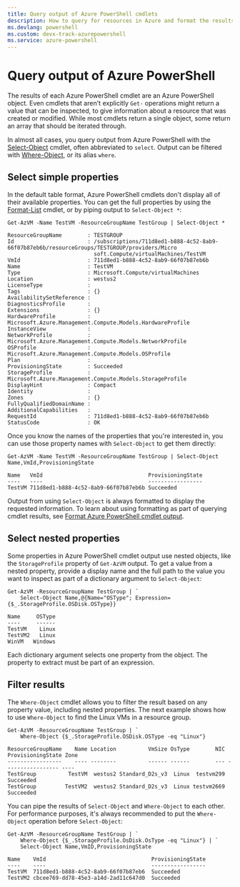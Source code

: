 ```yaml
---
title: Query output of Azure PowerShell cmdlets
description: How to query for resources in Azure and format the results.
ms.devlang: powershell
ms.custom: devx-track-azurepowershell 
ms.service: azure-powershell
---
```

# Query output of Azure PowerShell 

The results of each Azure PowerShell cmdlet are an Azure PowerShell object. Even cmdlets that aren't explicitly `Get-` operations
might return a value that can be inspected, to give information about a resource that was created or modified. While most cmdlets
return a single object, some return an array that should be iterated through.

In almost all cases, you query output from Azure PowerShell with the [Select-Object](/powershell/module/Microsoft.PowerShell.Utility/Select-Object)
cmdlet, often abbreviated to `select`. Output can be filtered with [Where-Object](/powershell/module/Microsoft.PowerShell.Core/Where-Object), or its alias `where`.

## Select simple properties

In the default table format, Azure PowerShell cmdlets don't display all of their available properties. You can get the full properties by using the
[Format-List](/powershell/module/microsoft.powershell.utility/format-list) cmdlet, or by piping output to `Select-Object *`:

```azurepowershell-interactive
Get-AzVM -Name TestVM -ResourceGroupName TestGroup | Select-Object *
```

```output
ResourceGroupName        : TESTGROUP
Id                       : /subscriptions/711d8ed1-b888-4c52-8ab9-66f07b87eb6b/resourceGroups/TESTGROUP/providers/Micro
                           soft.Compute/virtualMachines/TestVM
VmId                     : 711d8ed1-b888-4c52-8ab9-66f07b87eb6b
Name                     : TestVM
Type                     : Microsoft.Compute/virtualMachines
Location                 : westus2
LicenseType              :
Tags                     : {}
AvailabilitySetReference :
DiagnosticsProfile       :
Extensions               : {}
HardwareProfile          : Microsoft.Azure.Management.Compute.Models.HardwareProfile
InstanceView             :
NetworkProfile           : Microsoft.Azure.Management.Compute.Models.NetworkProfile
OSProfile                : Microsoft.Azure.Management.Compute.Models.OSProfile
Plan                     :
ProvisioningState        : Succeeded
StorageProfile           : Microsoft.Azure.Management.Compute.Models.StorageProfile
DisplayHint              : Compact
Identity                 :
Zones                    : {}
FullyQualifiedDomainName :
AdditionalCapabilities   :
RequestId                : 711d8ed1-b888-4c52-8ab9-66f07b87eb6b
StatusCode               : OK
```

Once you know the names of the properties that you're interested in, you can use those property names with `Select-Object` to get them directly:

```azurepowershell-interactive
Get-AzVM -Name TestVM -ResourceGroupName TestGroup | Select-Object Name,VmId,ProvisioningState
```

```output
Name   VmId                                 ProvisioningState
----   ----                                 -----------------
TestVM 711d8ed1-b888-4c52-8ab9-66f07b87eb6b Succeeded
```

Output from using `Select-Object` is always formatted to display the requested information. To learn about using formatting as part
of querying cmdlet results, see [Format Azure PowerShell cmdlet output](formatting-output.md).

## Select nested properties

Some properties in Azure PowerShell cmdlet output use nested objects, like the `StorageProfile` property
of `Get-AzVM` output. To get a value from a nested property, provide a display name and the full path to the value you
want to inspect as part of a dictionary argument to `Select-Object`:

```azurepowershell-interactive
Get-AzVM -ResourceGroupName TestGroup | `
    Select-Object Name,@{Name="OSType"; Expression={$_.StorageProfile.OSDisk.OSType}}
```

```output
Name     OSType
----     ------
TestVM    Linux
TestVM2   Linux
WinVM   Windows
```

Each dictionary argument selects one property from the object. The property to extract must be part
of an expression.

## Filter results 

The `Where-Object` cmdlet allows you to filter the result based on any property value, including
nested properties. The next example shows how to use `Where-Object` to find the Linux VMs in a resource group.

```azurepowershell-interactive
Get-AzVM -ResourceGroupName TestGroup | `
    Where-Object {$_.StorageProfile.OSDisk.OSType -eq "Linux"}
```

```output
ResourceGroupName    Name Location          VmSize OsType        NIC ProvisioningState Zone
-----------------    ---- --------          ------ ------        --- ----------------- ----
TestGroup          TestVM  westus2 Standard_D2s_v3  Linux  testvm299         Succeeded
TestGroup         TestVM2  westus2 Standard_D2s_v3  Linux testvm2669         Succeeded
```

You can pipe the results of `Select-Object` and `Where-Object` to each other. For performance purposes, it's always recommended to put the `Where-Object` operation before `Select-Object`:

```azurepowershell-interactive
Get-AzVM -ResourceGroupName TestGroup | `
    Where-Object {$_.StorageProfile.OsDisk.OsType -eq "Linux"} | `
    Select-Object Name,VmID,ProvisioningState
```

```output
Name    VmId                                 ProvisioningState
----    ----                                 -----------------
TestVM  711d8ed1-b888-4c52-8ab9-66f07b87eb6  Succeeded
TestVM2 cbcee769-dd78-45e3-a14d-2ad11c647d0  Succeeded
```
